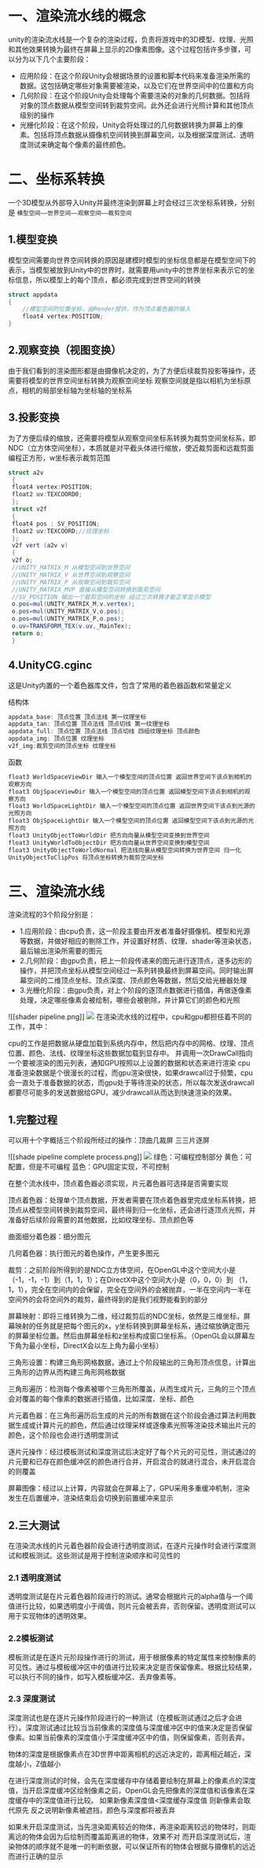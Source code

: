 
# 一、渲染流水线的概念

unity的渲染流水线是一个复杂的渲染过程，负责将游戏中的3D模型、纹理、光照和其他效果转换为最终在屏幕上显示的2D像素图像。这个过程包括许多步骤，可以分为以下几个主要阶段：
- 应用阶段：在这个阶段Unity会根据场景的设置和脚本代码来准备渲染所需的数据。这包括确定哪些对象需要被渲染，以及它们在世界空间中的位置和方向
- 几何阶段：在这个阶段Unity会处理每个需要渲染的对象的几何数据。包括将对象的顶点数据从模型空间转到裁剪空间。此外还会进行光照计算和其他顶点级别的操作
- 光栅化阶段：在这个阶段，Unity会将处理过的几何数据转换为屏幕上的像素。包括将顶点数据从摄像机空间转换到屏幕空间，以及根据深度测试、透明度测试来确定每个像素的最终颜色。

# 二、坐标系转换

一个3D模型从外部导入Unity并最终渲染到屏幕上时会经过三次坐标系转换，分别是
`模型空间——世界空间——观察空间——裁剪空间`

## 1.模型变换
模型空间需要向世界空间转换的原因是建模时模型的坐标信息都是在模型空间下的表示，当模型被放到Unity中的世界时，就需要用unity中的世界坐标来表示它的坐标信息，所以模型上的每个顶点，都必须完成到世界空间的转换
```c#
struct appdata
{
	//模型空间的位置坐标，由Render提供，作为顶点着色器的输入
	float4 vertex:POSITION;
}
```


## 2.观察变换（视图变换）
由于我们看到的渲染图形都是由摄像机决定的，为了方便后续裁剪投影等操作，还需要将模型的世界空间坐标转换为观察空间坐标
观察空间就是指以相机为坐标原点，相机的局部坐标轴为坐标轴的坐标系


## 3.投影变换
为了方便后续的缩放，还需要将模型从观察空间坐标系转换为裁剪空间坐标系，即NDC（立方体空间坐标），本质就是对平截头体进行缩放，使近裁剪面和远裁剪面编程正方形，w坐标表示裁剪范围

```c#
struct a2v
 {
 float4 vertex:POSITION;
 float2 uv:TEXCOORD0;
 };
 struct v2f
 {
 float4 pos : SV_POSITION;
 float2 uv:TEXCOORD;//纹理坐标
 };
 v2f vert (a2v v)
 {
 v2f o;
 //UNITY_MATRIX_M 从模型空间到世界空间
 //UNITY_MATRIX_V 从世界空间到观察空间
 //UNITY_MATRIX_P 从观察空间到裁剪空间
 //UNITY_MATRIX_MVP 直接从模型空间转换到裁剪空间
 //SV_POSITION 输出一个裁剪空间的坐标 经过三次转换才能正常显示模型
 o.pos=mul(UNITY_MATRIX_M,v.vertex);
 o.pos=mul(UNITY_MATRIX_V,o.pos);
 o.pos=mul(UNITY_MATRIX_P,o.pos);
 o.uv=TRANSFORM_TEX(v.uv,_MainTex);
 return o;
 }
```


## 4.UnityCG.cginc

这是Unity内置的一个着色器库文件，包含了常用的着色器函数和常量定义

结构体
```c#
appdata_base: 顶点位置 顶点法线 第一纹理坐标
appdata_tan: 顶点位置 顶点法线 顶点切线 第一纹理坐标
appdata_full: 顶点位置 顶点法线 顶点切线 四组纹理坐标 顶点颜色
appdata_img: 顶点位置 纹理坐标
v2f_img:裁剪空间的顶点坐标 纹理坐标
```

函数
```c#
float3 WorldSpaceViewDir 输入一个模型空间的顶点位置 返回世界空间下该点到相机的
观察方向
float3 ObjSpaceViewDir 输入一个模型空间的顶点位置 返回模型空间下该点到相机的观
察方向
float3 WorldSpaceLightDir 输入一个模型空间的顶点位置 返回世界空间下该点到光源的
光照方向
float3 ObjSpaceLightDir 输入一个模型空间的顶点位置 返回模型空间下该点到光源的光
照方向
float3 UnityObjectToWorldDir 把方向向量从模型空间变换到世界空间
float3 UnityWorldToObjectDir 把方向向量从世界空间变换到模型空间
float3 UnityObjectToWorldNormal 把法线向量从模型空间转换为世界空间 归一化
UnityObjectToClipPos 将顶点坐标转换为裁剪空间坐标
```


# 三、渲染流水线

渲染流程的3个阶段分别是：
- 1.应用阶段：由cpu负责，这一阶段主要由开发者准备好摄像机、模型和光源等数据，并做好相应的剔除工作，并设置好材质、纹理、shader等渲染状态，最后输出渲染所需要的图元
- 2.几何阶段：由gpu负责，把上一阶段传递来的图元进行逐顶点，逐多边形的操作，并把顶点坐标从模型空间经过一系列转换最终到屏幕空间。同时输出屏幕空间的二维顶点坐标、顶点深度、顶点颜色等数据，然后交给光栅器处理
- 3.光栅化阶段：由gpu负责，对上个阶段的逐顶点数据进行插值，再做逐像素处理，决定哪些像素会被绘制，哪些会被剔除，并计算它们的颜色和光照

![[shader pipeline.png]]
![](https://github.com/shishouheng/Unity-learning/blob/main/images/shader%20pipeline.png)
在渲染流水线的过程中，cpu和gpu都担任着不同的工作，其中：

cpu的工作是把数据从硬盘加载到系统内存中，然后把内存中的网格、纹理、顶点位置、颜色、法线、纹理坐标这些数据加载到显存中。
并调用一次DrawCall指向一个要被渲染的图元列表，通知GPU按照以上设置的数据和状态来进行渲染
cpu准备渲染数据是个很漫长的过程，而gpu渲染很快，如果drawcall过于频繁，cpu会一直处于准备数据的状态，而gpu处于等待渲染的状态，所以每次发送drawcall都要尽可能多的发送数据给GPU，减少drawcall从而达到快速渲染的效果。


## 1.完整过程

可以用十个字概括三个阶段所经过的操作：顶曲几裁屏 三三片逐屏


![[shade pipeline complete process.png]]
![](https://github.com/shishouheng/Unity-learning/blob/main/images/shade%20pipeline%20complete%20process.png)
绿色：可编程控制部分
黄色：可配置，但是不可编程
蓝色：GPU固定实现，不可控制

在整个流水线中，顶点着色器必须实现，片元着色器可选择是否需要实现

顶点着色器：处理单个顶点数据，开发者需要在顶点着色器里完成坐标系转换，把顶点从模型空间转换到裁剪空间，最终得到归一化坐标，还会进行逐顶点光照，并准备好后续阶段需要的其他数据，比如纹理坐标、顶点颜色等

曲面细分着色器：细分图元

几何着色器：执行图元的着色操作，产生更多图元

裁剪：之前阶段所得到的是NDC立方体空间，在OpenGL中这个空间大小是（-1，-1，-1）到（1，1，1）；在DirectX中这个空间大小是（0，0，0）到
（1，1，1），完全在空间内的会保留，完全在空间外的会被抛弃，一半在空间内一半在空间外的会将空间外的裁剪，最终得到的是我们视野能看到的部分

屏幕映射：即将三维转换为二维，经过裁剪后的NDC坐标，依然是三维坐标，屏幕映射的任务就是把每个图元的x，y坐标转换到屏幕坐标系，通过缩放确定图元的屏幕坐标位置。然后由屏幕坐标和z坐标构成窗口坐标系。（OpenGL会以屏幕左下角为最小坐标，DirectX会以左上角为最小坐标）

三角形设置：构建三角形网格数据，通过上个阶段输出的三角形顶点信息，计算出三角形的边界从而构建三角形网格数据

三角形遍历：检测每个像素被哪个三角形所覆盖，从而生成片元，三角的三个顶点会对覆盖的每个像素的数据进行插值，比如深度、坐标、颜色

片元着色器：在三角形遍历后生成的片元的所有数据在这个阶段会通过算法利用数据生成或计算片元的颜色，然后通过纹理采样或逐像素光照等渲染技术输出片元的颜色，这个阶段也会进行透明度测试

逐片元操作：经过模板测试和深度测试后决定好了每个片元的可见性，测试通过的片元要和已存在颜色缓冲区的颜色进行合并，开启混合的就进行混合，未开启混合的则覆盖

屏幕图像：经过以上计算，内容就会在屏幕上了，GPU采用多重缓冲机制，渲染发生在后置缓冲，渲染结束后会切换到前置缓冲来显示


## 2.三大测试

在渲染流水线的片元着色器阶段会进行透明度测试，在逐片元操作时会进行深度测试和模板测试。这些测试是用于控制渲染顺序和可见性的

### 2.1 透明度测试

透明度测试是在片元着色器阶段进行的测试。通常会根据片元的alpha值与一个阈值进行比较，如果透明度小于阈值，则片元会被丢弃，否则保留。透明度测试可以用于实现物体的透明效果。

### 2.2模板测试

模板测试是在逐片元阶段操作进行的测试，用于根据像素的特定属性来控制像素的可见性。通过与模板缓冲区中的值进行比较来决定是否保留像素。根据比较结果，可以执行不同的操作，如写入模板缓冲区、丢弃像素等。

### 2.3 深度测试

深度测试也是在逐片元操作阶段进行的一种测试（在模板测试通过之后才会进行）。深度测试通过比较当当前像素的深度值与深度缓冲区中的值来决定是否保留像素。如果当前像素的深度值小于深度缓冲区中的值，则保留像素，否则丢弃。

物体的深度是根据像素点在3D世界中距离相机的远近决定的，距离相近越近，深度越小，Z值越小

在进行深度测试的时候，会先在深度缓存中存储着要绘制在屏幕上的像素点的深度值，当开启深度缓冲区绘制像素之前，OpenGL会先把像素的深度值和该像素在深度缓存中的深度值进行比较。
如果新像素深度值<深度缓存深度值  则新像素会取代原先
	反之说明新像素被遮挡，颜色与深度都将被丢弃


如果未开启深度测试，当先渲染距离较近的物体，再渲染距离较远的物体时，则距离远的物体会因为后绘制而覆盖距离进的物体，效果不对
而开启深度测试后，渲染物体的顺序就不是唯一的判断依据，可以保证所有的物体会根据与摄像机的远近而进行正确的显示